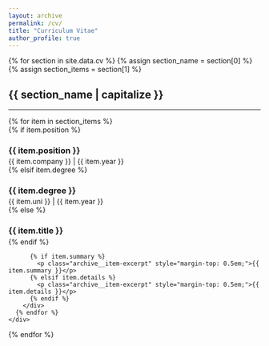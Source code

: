 ```yaml
---
layout: archive
permalink: /cv/
title: "Curriculum Vitae"
author_profile: true
---
```


<div class="grid__wrapper">
  {% for section in site.data.cv %}
    {% assign section_name = section[0] %}
    {% assign section_items = section[1] %}
    <div class="grid__item" style="width: 100%;">
      <h2 class="archive__item-title">{{ section_name | capitalize }}</h2>
      <hr>
      {% for item in section_items %}
        <div class="archive__item-teaser" style="margin-bottom: 1.5em;">
          {% if item.position %}
            <h3 class="archive__item-title" itemprop="headline" style="margin-bottom: 0.2em;">{{ item.position }}</h3>
            <p class="page__meta" style="margin: 0;">{{ item.company }} | {{ item.year }}</p>
          {% elsif item.degree %}
            <h3 class="archive__item-title" itemprop="headline" style="margin-bottom: 0.2em;">{{ item.degree }}</h3>
            <p class="page__meta" style="margin: 0;">{{ item.uni }} | {{ item.year }}</p>
          {% else %}
             <h3 class="archive__item-title" itemprop="headline" style="margin-bottom: 0.2em;">{{ item.title }}</h3>
          {% endif %}
          
          {% if item.summary %}
            <p class="archive__item-excerpt" style="margin-top: 0.5em;">{{ item.summary }}</p>
          {% elsif item.details %}
            <p class="archive__item-excerpt" style="margin-top: 0.5em;">{{ item.details }}</p>
          {% endif %}
        </div>
      {% endfor %}
    </div>
  {% endfor %}
</div>